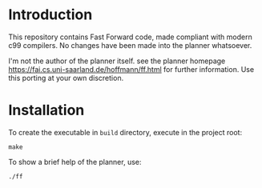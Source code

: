 Introduction
============

This repository contains Fast Forward code, made compliant with modern c99 compilers.
No changes have been made into the planner whatsoever.

I'm not the author of the planner itself. see the planner homepage https://fai.cs.uni-saarland.de/hoffmann/ff.html for further information. Use this porting at your own discretion.

Installation
============

To create the executable in `build` directory, execute in the project root:

```
make
```

To show a brief help of the planner, use:

```
./ff
```